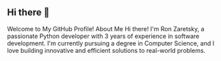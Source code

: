 ## Hi there 👋

Welcome to My GitHub Profile!
About Me
Hi there! I'm Ron Zaretsky, a passionate Python developer with 3 years of experience in software development. I'm currently pursuing a degree in Computer Science, and I love building innovative and efficient solutions to real-world problems.
